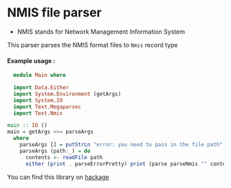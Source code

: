 # NMIS file parser
 - NMIS stands for Network Management Information System

This parser parses the NMIS format files to `Nmis` record type

#### Example usage :

```haskell
  module Main where

  import Data.Either
  import System.Environment (getArgs)
  import System.IO
  import Text.Megaparsec
  import Text.Nmis

main :: IO ()
main = getArgs >>= parseArgs
  where
    parseArgs [] = putStrLn "error: you need to pass in the file path"
    parseArgs (path:_) = do
      contents <- readFile path
      either (print . parseErrorPretty) print (parse parseNmis "" contents)

```

You can find this library on [hackage](https://hackage.haskell.org/package/nmis-parser-0.1.0.0)
